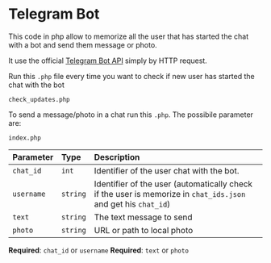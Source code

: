 
# Telegram Bot

This code in php allow to memorize all the user that has started the chat with a bot and send them message or photo.

It use the official [Telegram Bot API](https://core.telegram.org/api) simply by HTTP request.


Run this `.php` file every time you want to check if new user has started the chat with the bot

```
check_updates.php
```

To send a message/photo in a chat run this `.php`. The possibile parameter are:
```
index.php
```
| Parameter | Type     | Description                       |
| :-------- | :------- | :-------------------------------- |
| `chat_id` | `int` | Identifier of the user chat with the bot. |
| `username` | `string` | Identifier of the user (automatically check if the user is memorize in `chat_ids.json` and get his `chat_id`) |
| `text` | `string` | The text message to send |
| `photo` | `string` | URL or path to local photo |

**Required**: `chat_id` or `username`
**Required**: `text` or `photo`
